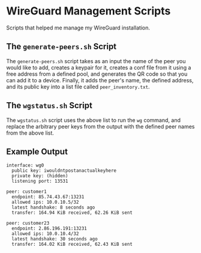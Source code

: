 # WireGuard Management Scripts

Scripts that helped me manage my WireGuard installation.

## The `generate-peers.sh` Script

The `generate-peers.sh` script takes as an input the name of the peer you would like to add, creates a keypair for it, creates a conf file from it using a free address from a defined pool, and generates the QR code so that you can add it to a device. Finally, it adds the peer's name, the defined address, and its public key into a list file called `peer_inventory.txt`.

## The `wgstatus.sh` Script

The `wgstatus.sh` script uses the above list to run the `wg` command, and replace the arbitrary peer keys from the output with the defined peer names from the above list.

## Example Output


    interface: wg0
      public key: iwouldntpostanactualkeyhere
      private key: (hidden)
      listening port: 13531

    peer: customer1
      endpoint: 85.74.43.67:13231
      allowed ips: 10.0.10.5/32
      latest handshake: 8 seconds ago
      transfer: 164.94 KiB received, 62.26 KiB sent

    peer: customer23
      endpoint: 2.86.196.191:13231
      allowed ips: 10.0.10.4/32
      latest handshake: 30 seconds ago
      transfer: 164.02 KiB received, 62.43 KiB sent
